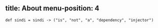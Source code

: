 
title: About
menu-position: 4
---

    def sindi = sindi -> ("is", "not", "a", "dependency", "injector")
